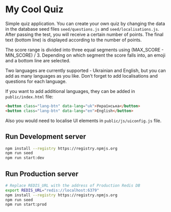 # My Cool Quiz

Simple quiz application. You can create your own quiz by changing the data in the database seed files `seed/questions.js` and `seed/localisations.js`. After passing the test, you will receive a certain number of points. The final text (bottom line) is displayed according to the number of points.

The score range is divided into three equal segments using (MAX_SCORE - MIN_SCORE) / 3. Depending on which segment the score falls into, an emoji and a bottom line are selected.

Two languages are currently supported - Ukrainian and English, but you can add as many languages as you like. Don't forget to add localisations and questions for each language.

If you want to add additional languages, they can be added in `public/index.html` file:

```html
<button class="lang-btn" data-lang="uk">Українська</button>
<button class="lang-btn" data-lang="en">English</button>
```

Also you would need to localise UI elements in `public/js/uiconfig.js` file.

## Run Development server

```sh
npm install --registry https://registry.npmjs.org
npm run seed
npm run start:dev
```

## Run Production server

```sh
# Replace REDIS_URL with the address of Production Redis DB
export REDIS_URL="redis://localhost:6379"
npm install --registry https://registry.npmjs.org
npm run seed
npm run start:prod
```
